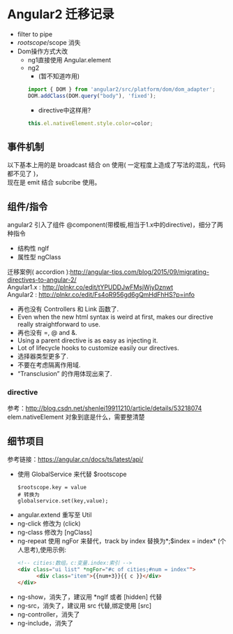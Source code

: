 # Angular2 迁移记录
* filter to pipe
* $rootscope/$scope 消失
* Dom操作方式大改
  + ng1直接使用 Angular.element
  + ng2
     - (暂不知道咋用)
     ```javascript
     import { DOM } from 'angular2/src/platform/dom/dom_adapter';
     DOM.addClass(DOM.query("body"), 'fixed');
     ```
     - directive中这样用?
     ```javascript
     this.el.nativeElement.style.color=color;
     ```

## 事件机制
以下基本上用的是 broadcast 结合 on 使用( 一定程度上造成了写法的混乱，代码都不见了 )，  
现在是 emit 结合 subcribe 使用。


## 组件/指令
angular2 引入了组件 @component(带模板,相当于1.x中的directive)，细分了两种指令
+ 结构性 ngIf
+ 属性型 ngClass

迁移案例( accordion ):http://angular-tips.com/blog/2015/09/migrating-directives-to-angular-2/  
Angular1.x : http://plnkr.co/edit/tYPUDDJwFMsjWjyDznwt  
Angular2 : http://plnkr.co/edit/Fs4oR956gd6gQmHdFhHS?p=info  
* 再也没有 Controllers 和 Link 函数了.
* Even when the new html syntax is weird at first, makes our directive really straightforward to use.
* 再也没有 =, @ and &.
* Using a parent directive is as easy as injecting it.
* Lot of lifecycle hooks to customize easily our directives.
* 选择器类型更多了.
* 不要在考虑隔离作用域.
* “Transclusion” 的作用体现出来了.


### directive
参考：http://blog.csdn.net/shenlei19911210/article/details/53218074  
elem.nativeElement 对象到底是什么，需要整清楚


## 细节项目
参考链接：https://angular.cn/docs/ts/latest/api/  
* 使用 GlobalService 来代替 $rootscope 
    ```
    $rootscope.key = value
    # 转换为
    globalservice.set(key,value);
    ```
* angular.extend 重写至 Util
* ng-click 修改为 (click)
* ng-class 修改为 [ngClass]
* ng-repeat 使用 ngFor 来替代，track by index 替换为*;$index = index* (个人思考),使用示例:
  ```html
  <!-- cities:数组。c:变量.index:索引 -->
  <div class="ui list" *ngFor="#c of cities;#num = index""> 
        <div class="item">{{num+3}}{{ c }}</div>
  </div>
  ```
* ng-show，消失了，建议用 *ngIf 或者 [hidden] 代替
* ng-src，消失了，建议用 src 代替,绑定使用 [src]
* ng-controller，消失了
* ng-include，消失了
